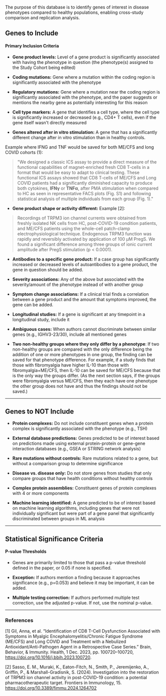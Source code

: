 The purpose of this database is to identify genes of interest in disease phenotypes compared to healthy populations, enabling cross-study comparison and replication analysis.

## Genes to Include

#### Primary Inclusion Criteria

*   **Gene product levels:** Level of a gene product is significantly associated with having the phenotype in question (the phenotype(s) assigned to the Study Cohort being edited)
    
*   **Coding mutations:** Gene where a mutation within the coding region is significantly associated with the phenotype
    
*   **Regulatory mutations:** Gene where a mutation near the coding region is significantly associated with the phenotype, and the paper suggests or mentions the nearby gene as potentially interesting for this reason
    
*   **Cell type markers:** A gene that identifies a cell type, where the cell type is significantly increased or decreased (e.g., CD4+ T cells), even if the gene itself wasn't directly measured

*   **Genes altered after in vitro stimulation:** A gene that has a significantly different change after in vitro stimulation than in healthy controls. 

Example where IFNG and TNF would be saved for both ME/CFS and long COVID cohorts (1):
> "We designed a classic ICS assay to provide a direct measure of the functional capabilities of magnet-enriched fresh CD8 T-cells in a format that would be easy to adapt to clinical testing. These functional ICS assays showed that CD8 T-cells of ME/CFS and Long COVID patients had a significantly diminished capacity to produce both cytokines, **IFNγ** or **TNFα**, after PMA stimulation when compared to HC as seen in representative FACS plots (Fig. S1) and following statistical analysis of multiple individuals from each group (Fig. 1)."

*   **Gene product shape or activity different:** Example [2]:
> Recordings of TRPM3 ion channel currents were obtained from freshly isolated NK cells from HC, post-COVID-19 condition patients, and ME/CFS patients using the whole-cell patch-clamp electrophysiological technique. Endogenous TRPM3 function was rapidly and reversibly activated by application of 100 μM PregS. We found a significant difference among three groups of ionic current amplitude after PregS stimulation (p < 0.0001).

*   **Antibodies to a specific gene product:** If a case group has significantly increased or decreased levels of autoantibodies to a gene product, the gene in question should be added.
        
*   **Severity associations:** Any of the above but associated with the severity/amount of the phenotype instead of with another group

*   **Symptom change associations:** If a clinical trial finds a correlation between a gene product and the amount that symptoms improved, the gene can be added.
    
*   **Longitudinal studies:** If a gene is significant at any timepoint in a longitudinal study, include it
        
*   **Ambiguous cases:** When authors cannot discriminate between similar genes (e.g., IGHV3-23/30), include all mentioned genes

*   **Two non-healthy groups where they only differ by a phenotype**: If two non-healthy groups are compared with the only difference being the addition of one or more phenotypes in one group, the finding can be saved for that phenotype difference. For example, if a study finds that those with fibromyalgia have higher IL-10 than those with fibromyalgia+ME/CFS, then IL-10 can be saved for ME/CFS because that is the only way the groups differ. (As the next section says, if the groups were fibromyalgia versus ME/CFS, then they each have one phenotype the other group does not have and thus the findings should not be saved.)
        
---

## Genes to NOT Include

*   **Protein complexes:** Do not include constituent genes when a protein complex is significantly associated with the phenotype (e.g., TSH)

*   **External database predictions:** Genes predicted to be of interest based on predictions made using external protein-protein or gene-gene interaction databases (e.g., GSEA or STRING network analysis)
    
*   **Rare mutations without controls:** Rare mutations related to a gene, but without a comparison group to determine significance
    
*   **Disease vs. disease only:** Do not store genes from studies that only compare groups that have health conditions without healthy controls
    
*   **Complex protein assemblies:** Constituent genes of protein complexes with 4 or more components

*   **Machine learning identified:** A gene predicted to be of interest based on machine learning algorithms, including genes that were not individually significant but were part of a gene panel that significantly discriminated between groups in ML analysis
    

---

## Statistical Significance Criteria

#### P-value Thresholds

*   Genes are primarily limited to those that pass a p-value threshold defined in the paper, or 0.05 if none is specified.
    
*   **Exception:** If authors mention a finding because it approaches significance (e.g., p=0.053) and believe it may be important, it can be added.
    
*   **Multiple testing correction:** If authors performed multiple test correction, use the adjusted p-value. If not, use the nominal p-value.
    
---

### References

[1] Gil, Anna, et al. “Identification of CD8 T-Cell Dysfunction Associated with Symptoms in Myalgic Encephalomyelitis/Chronic Fatigue Syndrome (ME/CFS) and Long COVID and Treatment with a Nebulized Antioxidant/Anti-Pathogen Agent in a Retrospective Case Series.” Brain, Behavior, & Immunity. Health, 1 Dec. 2023, pp. 100720–100720, https://doi.org/10.1016/j.bbih.2023.100720.

[2] Sasso, E. M., Muraki, K., Eaton-Fitch, N., Smith, P., Jeremijenko, A., Griffin, P., & Marshall-Gradisnik, S. (2024). Investigation into the restoration of TRPM3 ion channel activity in post-COVID-19 condition: a potential pharmacotherapeutic target. Frontiers in Immunology, 15. https://doi.org/10.3389/fimmu.2024.1264702
